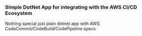 ### Simple DotNet App for integrating with the AWS CI/CD Ecosystem ###


Nothing special just plain dotnet app with AWS CodeCommit/CodeBuild/CodePipeline specs